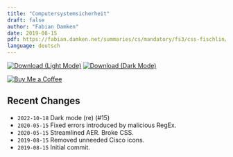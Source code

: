 ```yaml
---
title: "Computersystemsicherheit"
draft: false
author: "Fabian Damken"
date: 2019-08-15
pdf: https://fabian.damken.net/summaries/cs/mandatory/fs3/css-fischlin/css-fischlin-summary.pdf
language: deutsch
---
```


[![Download (Light Mode)](/download.png)](css-fischlin-summary.pdf)
[![Download (Dark Mode)](/download-dark.png)](css-fischlin-summary-dark.pdf)

[![Buy Me a Coffee](/kofi.png)](https://ko-fi.com/fdamken)

## Recent Changes
- `2022-10-18` Dark mode (re) (#15)
- `2020-05-15` Fixed errors introduced by malicious RegEx.
- `2020-05-15` Streamlined AER. Broke CSS.
- `2019-08-15` Removed unneeded Cisco icons.
- `2019-08-15` Initial commit.
